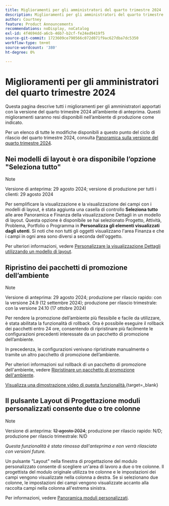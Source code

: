 ```yaml
---
title: Miglioramenti per gli amministratori del quarto trimestre 2024
description: Miglioramenti per gli amministratori del quarto trimestre 2024
author: Courtney
feature: Product Announcements
recommendations: noDisplay, noCatalog
exl-id: 4f4694dd-a6cb-46b7-b2cf-fe24ed9419f5
source-git-commit: 1723609ce790566c072d071f9ac627dba7dc5350
workflow-type: tm+mt
source-wordcount: '380'
ht-degree: 0%

---
```


# Miglioramenti per gli amministratori del quarto trimestre 2024

Questa pagina descrive tutti i miglioramenti per gli amministratori apportati con la versione del quarto trimestre 2024 all’ambiente di anteprima. Questi miglioramenti saranno resi disponibili nell’ambiente di produzione come indicato.

Per un elenco di tutte le modifiche disponibili a questo punto del ciclo di rilascio del quarto trimestre 2024, consulta [Panoramica sulla versione del quarto trimestre 2024](/help/quicksilver/product-announcements/product-releases/24-q4-release-activity/24-q4-release-overview.md).

## Nei modelli di layout è ora disponibile l’opzione &quot;Seleziona tutto&quot;

>[!NOTE]
>
>Versione di anteprima: 29 agosto 2024; versione di produzione per tutti i clienti: 29 agosto 2024

Per semplificare la visualizzazione e la visualizzazione dei campi con i modelli di layout, è stata aggiunta una casella di controllo **Seleziona tutto** alle aree Panoramica e Finanza della visualizzazione Dettagli in un modello di layout. Questa opzione è disponibile se hai selezionato Progetto, Attività, Problema, Portfolio o Programma in **Personalizza gli elementi visualizzati dagli utenti**. Si noti che non tutti gli oggetti visualizzano l&#39;area Finanza e che i campi in ogni area sono diversi a seconda dell&#39;oggetto.

Per ulteriori informazioni, vedere [Personalizzare la visualizzazione Dettagli utilizzando un modello di layout](/help/quicksilver/administration-and-setup/customize-workfront/use-layout-templates/customize-details-view-layout-template.md).

## Ripristino dei pacchetti di promozione dell’ambiente

>[!NOTE]
>
>Versione di anteprima: 29 agosto 2024; produzione per rilascio rapido: con la versione 24.9 (12 settembre 2024); produzione per rilascio trimestrale: con la versione 24.10 (17 ottobre 2024)

Per rendere la promozione dell’ambiente più flessibile e facile da utilizzare, è stata abilitata la funzionalità di rollback. Ora è possibile eseguire il rollback dei pacchetti entro 24 ore, consentendo di ripristinare più facilmente le configurazioni precedenti interessate da un pacchetto di promozione dell’ambiente.

In precedenza, le configurazioni venivano ripristinate manualmente o tramite un altro pacchetto di promozione dell’ambiente.

Per ulteriori informazioni sul rollback di un pacchetto di promozione dell&#39;ambiente, vedere [Ripristinare un pacchetto di promozione dell&#39;ambiente](/help/quicksilver/administration-and-setup/set-up-workfront/workfront-testing-environments/environment-promotion-rollback.md).

[Visualizza una dimostrazione video di questa funzionalità.](https://video.tv.adobe.com/v/3434025/){target=_blank}

## Il pulsante Layout di Progettazione moduli personalizzati consente due o tre colonne

>[!NOTE]
>
>Versione di anteprima: ~~12 agosto 2024~~; produzione per rilascio rapido: N/D; produzione per rilascio trimestrale: N/D
>
>_Questa funzionalità è stata rimossa dall&#39;anteprima e non verrà rilasciata con versioni future._

Un pulsante &quot;Layout&quot; nella finestra di progettazione del modulo personalizzato consente di scegliere un&#39;area di lavoro a due o tre colonne. Il progettista del modulo originale utilizza tre colonne e le impostazioni dei campi vengono visualizzate nella colonna a destra. Se si selezionano due colonne, le impostazioni dei campi vengono visualizzate accanto alla raccolta campi nella colonna all&#39;estrema sinistra.

Per informazioni, vedere [Panoramica moduli personalizzati](/help/quicksilver/administration-and-setup/customize-workfront/create-manage-custom-forms/custom-forms-overview.md).

